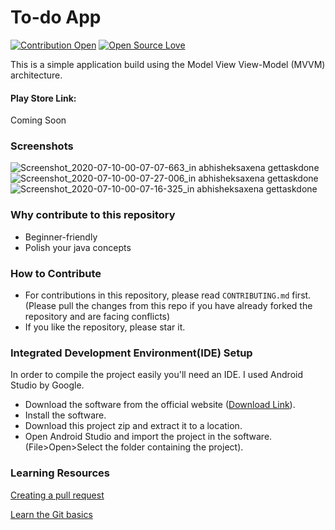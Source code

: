 # To-do App

[![Contribution Open](https://img.shields.io/badge/contributions-welcome-brightgreen.svg?style=flat)](https://github.com/5AbhishekSaxena/LibraryModule/blob/master/CONTRIBUTING.md)
[![Open Source Love](https://badges.frapsoft.com/os/v1/open-source.svg?v=103)](https://github.com/5AbhishekSaxena/LibraryModule/issues)

This is a simple application build using the Model View View-Model (MVVM) architecture.

#### Play Store Link: 
Coming Soon

### Screenshots

![Screenshot_2020-07-10-00-07-07-663_in abhisheksaxena gettaskdone](https://user-images.githubusercontent.com/19958130/87078607-8a2c2380-c242-11ea-90c3-8578ee7ff6f7.jpg)
![Screenshot_2020-07-10-00-07-27-006_in abhisheksaxena gettaskdone](https://user-images.githubusercontent.com/19958130/87078687-a760f200-c242-11ea-88c1-ca0501e30178.jpg)
![Screenshot_2020-07-10-00-07-16-325_in abhisheksaxena gettaskdone](https://user-images.githubusercontent.com/19958130/87078663-9d3ef380-c242-11ea-9714-7e895b35416e.jpg)

### Why contribute to this repository
- Beginner-friendly
- Polish your java concepts

### How to Contribute
- For contributions in this repository, please read `CONTRIBUTING.md` first. (Please pull the changes from this repo if you have already forked the repository and are facing conflicts)
- If you like the repository, please star it.

### Integrated Development Environment(IDE) Setup
In order to compile the project easily you'll need an IDE. I used Android Studio by Google.
- Download the software from the official website ([Download Link](https://developer.android.com/studio)).
- Install the software.
- Download this project zip and extract it to a location.
- Open Android Studio and import the project in the software.(File>Open>Select the folder containing the project). 

### Learning Resources

[Creating a pull request](https://services.github.com/on-demand/intro-to-github/create-pull-request)

[Learn the Git basics](https://try.github.io)
